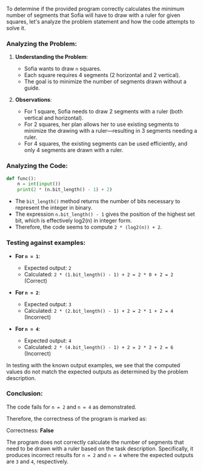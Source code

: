 To determine if the provided program correctly calculates the minimum number of segments that Sofia will have to draw with a ruler for given squares, let's analyze the problem statement and how the code attempts to solve it.

### Analyzing the Problem:

1. **Understanding the Problem**: 
   - Sofia wants to draw `n` squares.
   - Each square requires 4 segments (2 horizontal and 2 vertical).
   - The goal is to minimize the number of segments drawn without a guide.

2. **Observations**:
   - For 1 square, Sofia needs to draw 2 segments with a ruler (both vertical and horizontal).
   - For 2 squares, her plan allows her to use existing segments to minimize the drawing with a ruler—resulting in 3 segments needing a ruler.
   - For 4 squares, the existing segments can be used efficiently, and only 4 segments are drawn with a ruler.

### Analyzing the Code:

```python
def func():
    n = int(input())
    print(2 * (n.bit_length() - 1) + 2)
```

- The `bit_length()` method returns the number of bits necessary to represent the integer in binary.
- The expression `n.bit_length() - 1` gives the position of the highest set bit, which is effectively log2(n) in integer form.
- Therefore, the code seems to compute `2 * (log2(n)) + 2`.

### Testing against examples:
- **For `n = 1`**: 
  - Expected output: `2`
  - Calculated: `2 * (1.bit_length() - 1) + 2 = 2 * 0 + 2 = 2` (Correct)

- **For `n = 2`**:
  - Expected output: `3`
  - Calculated: `2 * (2.bit_length() - 1) + 2 = 2 * 1 + 2 = 4` (Incorrect)

- **For `n = 4`**:
  - Expected output: `4`
  - Calculated: `2 * (4.bit_length() - 1) + 2 = 2 * 2 + 2 = 6` (Incorrect)

In testing with the known output examples, we see that the computed values do not match the expected outputs as determined by the problem description. 

### Conclusion:
The code fails for `n = 2` and `n = 4` as demonstrated. 

Therefore, the correctness of the program is marked as:

Correctness: **False**

The program does not correctly calculate the number of segments that need to be drawn with a ruler based on the task description. Specifically, it produces incorrect results for `n = 2` and `n = 4` where the expected outputs are `3` and `4`, respectively.